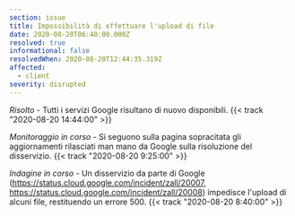 ```yaml
---
section: issue
title: Impossibilità di effettuare l'upload di file
date: 2020-08-20T06:40:00.000Z
resolved: true
informational: false
resolvedWhen: 2020-08-20T12:44:35.319Z
affected:
  - client
severity: disrupted
---
```



<!--StartFragment-->

*Risolto* - Tutti i servizi Google risultano di nuovo disponibili. {{< track "2020-08-20 14:44:00" >}}

<!--EndFragment-->

<!--StartFragment-->

*Monitoraggio in corso* - Si seguono sulla pagina sopracitata gli aggiornamenti rilasciati man mano da Google sulla risoluzione del disservizio. {{< track "2020-08-20 9:25:00" >}}

<!--EndFragment-->

*Indagine in corso* - Un disservizio da parte di Google (<!--StartFragment--><https://status.cloud.google.com/incident/zall/20007><!--EndFragment-->, <https://status.cloud.google.com/incident/zall/20008>) impedisce l'upload di alcuni file, restituendo un errore 500. {{< track "2020-08-20 8:40:00" >}}